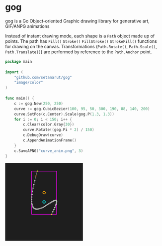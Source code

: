 # gog

gog is a Go Object-oriented Graphic drawing library for generative art, GIF/ANPG animations

Instead of instant drawing mode, each shape is a `Path` object made up of points. The path has `Fill()` `Stroke()` `FillStroke()` `StrokeFill()` functions for drawing on the canvas. Transformations (`Path.Rotate()`, `Path.Scale()`, `Path.Translate()`) are performed by reference to the `Path.Anchor` point.


```Go
package main

import (
	"github.com/setanarut/gog"
	"image/color"
)

func main() {
	c := gog.New(250, 250)
	curve := gog.CubicBezier(100, 95, 50, 300, 190, 88, 140, 200)
	curve.SetPos(c.Center).Scale(gog.P(1.3, 1.3))
	for i := 0; i < 150; i++ {
		c.Clear(color.Gray{30})
		curve.Rotate((gog.Pi * 2) / 150)
		c.DebugDraw(curve)
		c.AppendAnimationFrame()
	}
	c.SaveAPNG("curve_anim.png", 3)
}
```


![curve](./examples/curve_anim/curve_anim.png)
